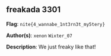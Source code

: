 ## freakada 3301

**Flag**: `nite{4_wannabe_1nt3rn3t_my5tery}`

**Author(s)**: `xenon` `Wixter_07`

**Description**: We just freaky like that!
